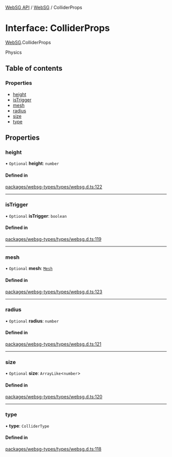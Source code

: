 [WebSG API](../README.md) / [WebSG](../modules/WebSG.md) / ColliderProps

# Interface: ColliderProps

[WebSG](../modules/WebSG.md).ColliderProps

Physics

## Table of contents

### Properties

- [height](WebSG.ColliderProps.md#height)
- [isTrigger](WebSG.ColliderProps.md#istrigger)
- [mesh](WebSG.ColliderProps.md#mesh)
- [radius](WebSG.ColliderProps.md#radius)
- [size](WebSG.ColliderProps.md#size)
- [type](WebSG.ColliderProps.md#type)

## Properties

### height

• `Optional` **height**: `number`

#### Defined in

[packages/websg-types/types/websg.d.ts:122](https://github.com/thirdroom/thirdroom/blob/fe402010/packages/websg-types/types/websg.d.ts#L122)

___

### isTrigger

• `Optional` **isTrigger**: `boolean`

#### Defined in

[packages/websg-types/types/websg.d.ts:119](https://github.com/thirdroom/thirdroom/blob/fe402010/packages/websg-types/types/websg.d.ts#L119)

___

### mesh

• `Optional` **mesh**: [`Mesh`](../classes/WebSG.Mesh.md)

#### Defined in

[packages/websg-types/types/websg.d.ts:123](https://github.com/thirdroom/thirdroom/blob/fe402010/packages/websg-types/types/websg.d.ts#L123)

___

### radius

• `Optional` **radius**: `number`

#### Defined in

[packages/websg-types/types/websg.d.ts:121](https://github.com/thirdroom/thirdroom/blob/fe402010/packages/websg-types/types/websg.d.ts#L121)

___

### size

• `Optional` **size**: `ArrayLike`<`number`\>

#### Defined in

[packages/websg-types/types/websg.d.ts:120](https://github.com/thirdroom/thirdroom/blob/fe402010/packages/websg-types/types/websg.d.ts#L120)

___

### type

• **type**: `ColliderType`

#### Defined in

[packages/websg-types/types/websg.d.ts:118](https://github.com/thirdroom/thirdroom/blob/fe402010/packages/websg-types/types/websg.d.ts#L118)
